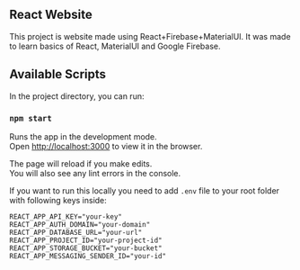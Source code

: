 ## React Website

This project is website made using React+Firebase+MaterialUI. It was made to learn basics of React, MaterialUI and Google Firebase.

## Available Scripts

In the project directory, you can run:

### `npm start`

Runs the app in the development mode.<br>
Open [http://localhost:3000](http://localhost:3000) to view it in the browser.

The page will reload if you make edits.<br>
You will also see any lint errors in the console.

If you want to run this locally you need to add `.env` file to your root folder with following keys inside:
```
REACT_APP_API_KEY="your-key"
REACT_APP_AUTH_DOMAIN="your-domain"
REACT_APP_DATABASE_URL="your-url"
REACT_APP_PROJECT_ID="your-project-id"
REACT_APP_STORAGE_BUCKET="your-bucket"
REACT_APP_MESSAGING_SENDER_ID="your-id"
```
